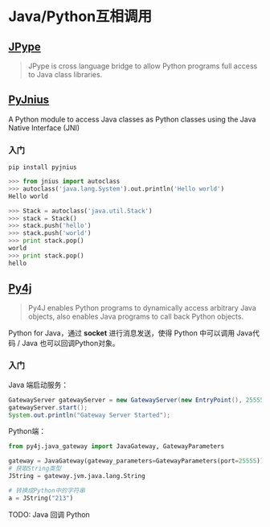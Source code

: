 # Java/Python互相调用

## [JPype](https://github.com/jpype-project/jpype)

> JPype is cross language bridge to allow Python programs full access to Java class libraries.



## [PyJnius](https://github.com/kivy/pyjnius)

A Python module to access Java classes as Python classes using the Java Native Interface (JNI)

### 入门

```shell
pip install pyjnius
```

```python
>>> from jnius import autoclass
>>> autoclass('java.lang.System').out.println('Hello world')
Hello world

>>> Stack = autoclass('java.util.Stack')
>>> stack = Stack()
>>> stack.push('hello')
>>> stack.push('world')
>>> print stack.pop()
world
>>> print stack.pop()
hello
```

## [Py4j](https://www.py4j.org/)

> Py4J enables Python programs to dynamically access arbitrary Java objects, also enables Java programs to call back Python objects.

Python for Java，通过 **socket** 进行消息发送，使得 Python 中可以调用 Java代码 / Java 也可以回调Python对象。

### 入门

Java 端启动服务：

```java
GatewayServer gatewayServer = new GatewayServer(new EntryPoint(), 25555);
gatewayServer.start();
System.out.println("Gateway Server Started");
```

Python端：

```python
from py4j.java_gateway import JavaGateway, GatewayParameters

gateway = JavaGateway(gateway_parameters=GatewayParameters(port=25555))
# 获取String类型
JString = gateway.jvm.java.lang.String

# 转换成Python中的字符串
a = JString("213")
```

TODO: Java 回调 Python